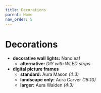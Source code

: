 ```yaml
---
title: Decorations
parent: Home
nav_order: 5
---
```

# Decorations

- **decorative wall lights:** Nanoleaf
	- **alternative:** *DIY with WLED strips*
- **digital picture frames**
	- **standard:** Aura Mason *(4:3)*
	- **landscape only:** Aura Carver *(16:10)*
	- **larger:** Aura Walden *(4:3)*

